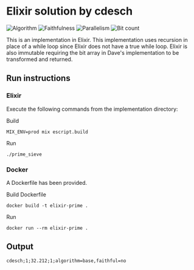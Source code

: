 # Elixir solution by cdesch

![Algorithm](https://img.shields.io/badge/Algorithm-base-green)
![Faithfulness](https://img.shields.io/badge/Faithful-no-yellowgreen)
![Parallelism](https://img.shields.io/badge/Parallel-no-green)
![Bit count](https://img.shields.io/badge/Bits-unknown-yellowgreen)

This is an implementation in Elixir. This implementation uses recursion in place of a while loop since Elixir does not have a true while loop. Elixir is also immutable requiring the bit array in Dave's implementation to be transformed and returned.

## Run instructions

### Elixir

Execute the following commands from the implementation directory:

Build
```
MIX_ENV=prod mix escript.build
```
Run
```
./prime_sieve
```
### Docker
A Dockerfile has been provided.

Build Dockerfile
```
docker build -t elixir-prime .
```

Run 
```
docker run --rm elixir-prime . 
```

## Output
```
cdesch;1;32.212;1;algorithm=base,faithful=no
```
